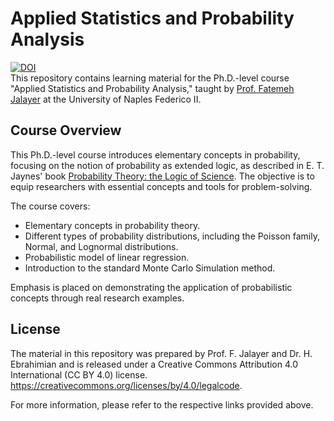 # Applied Statistics and Probability Analysis
[![DOI](https://img.shields.io/badge/DOI-10.5281/zenodo.5998174-blue)](https://doi.org/10.5281/zenodo.5998174)
<br>This repository contains learning material for the Ph.D.-level course "Applied Statistics and Probability Analysis," taught by [Prof. Fatemeh Jalayer](http://wpage.unina.it/fatemeh.jalayer/index.html) at the University of Naples Federico II.

## Course Overview

This Ph.D.-level course introduces elementary concepts in probability, focusing on the notion of probability as extended logic, as described in E. T. Jaynes' book [Probability Theory: the Logic of Science](https://www.cambridge.org/core/books/probability-theory/9CA08E224FF30123304E6D8935CF1A99). The objective is to equip researchers with essential concepts and tools for problem-solving. 

The course covers:

- Elementary concepts in probability theory.
- Different types of probability distributions, including the Poisson family, Normal, and Lognormal distributions.
- Probabilistic model of linear regression.
- Introduction to the standard Monte Carlo Simulation method.

Emphasis is placed on demonstrating the application of probabilistic concepts through real research examples.

## License

The material in this repository was prepared by Prof. F. Jalayer and Dr. H. Ebrahimian and is released under a Creative Commons Attribution 4.0 International (CC BY 4.0) license.
https://creativecommons.org/licenses/by/4.0/legalcode.

For more information, please refer to the respective links provided above.


